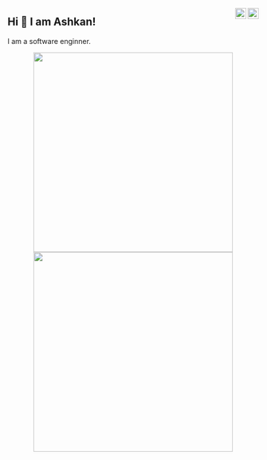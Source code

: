 <a href="https://www.instagram.com/_ashkan_rastin_" target="_blank" rel="nofollow"><img align="right" alt="Ashkan's Instagram" width="22px" src="https://cdn.jsdelivr.net/npm/simple-icons@v3/icons/instagram.svg" /></a>
<a href="https://www.t.me/ashkanrastin" target="_blank" rel="nofollow"><img align="right" alt="Ashkan's Telegram" width="22px" src="https://cdn.jsdelivr.net/npm/simple-icons@v3/icons/telegram.svg" /></a>

## Hi 👋 I am Ashkan! 
I am a software enginner. 

<p align = "center">
  <img src = "https://github-readme-stats.vercel.app/api?username=ashkanrastin&show_icons=true&theme=bear" width = 400>
  <img src = "https://github-readme-streak-stats.herokuapp.com?user=ashkanrastin&theme=dark&hide_border=true" width = 400>
</p>